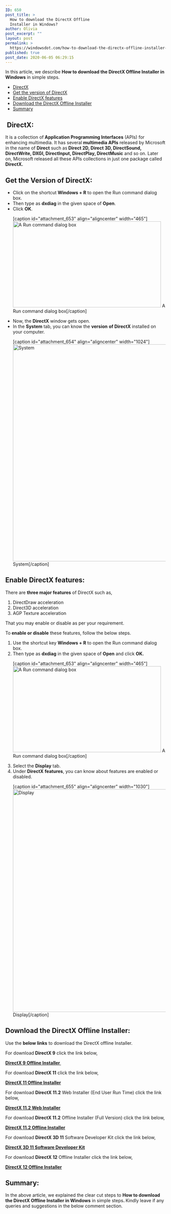 ```yaml
---
ID: 650
post_title: >
  How to download the DirectX Offline
  Installer in Windows?
author: Olivia
post_excerpt: ""
layout: post
permalink: >
  https://windowsdot.com/how-to-download-the-directx-offline-installer-in-windows/
published: true
post_date: 2020-06-05 06:29:15
---
```

In this article, we describe <strong>How to download the DirectX Offline Installer in Windows</strong> in simple steps.
<ul class="toc">
 	<li><a href="#1">DirectX</a></li>
 	<li><a href="#2">Get the version of DirectX</a></li>
 	<li><a href="#3">Enable DirectX features</a></li>
 	<li><a href="#4">Download the DirectX Offline Installer</a></li>
 	<li><a href="#5">Summary</a></li>
</ul>
<h2 id="1"> DirectX:</h2>
It is a collection of<strong> Application Programming Interfaces</strong> (APIs) for enhancing multimedia. It has several<strong> multimedia APIs</strong> released by Microsoft in the name of <strong>Direct</strong> such as<strong> Direct 2D, Direct 3D, DirectSound, DirectWrite, DXGI, DirectInput, DirectPlay, DirectMusic</strong> and so on. Later on, Microsoft released all these APIs collections in just one package called<strong> DirectX.</strong>
<h2 id="2">Get the Version of DirectX:</h2>
<ul>
 	<li>Click on the shortcut <strong>Windows + R</strong> to open the Run command dialog box.</li>
 	<li>Then type as <strong>dxdiag</strong> in the given space of <strong>Open</strong>.</li>
 	<li>Click <strong>OK</strong>.

[caption id="attachment_653" align="aligncenter" width="465"]<img class="wp-image-653 size-full" src="https://windowsdot.com/wp-content/uploads/2020/06/Screenshot_1-3.png" alt="A Run command dialog box" width="465" height="270" /> A Run command dialog box[/caption]</li>
 	<li>Now, the <strong>DirectX</strong> window gets open.</li>
 	<li>In the <strong>System</strong> tab, you can know the <strong>version</strong> <strong>of DirectX</strong> installed on your computer.

[caption id="attachment_654" align="aligncenter" width="1024"]<img class="wp-image-654 size-full" src="https://windowsdot.com/wp-content/uploads/2020/06/Screenshot_2-3.png" alt="System" width="1024" height="681" /> System[/caption]</li>
</ul>
<h2 id="3">Enable DirectX features:</h2>
There are <strong>three major features</strong> of DirectX such as,
<ol>
 	<li>DirectDraw acceleration</li>
 	<li>Direct3D acceleration</li>
 	<li>AGP Texture acceleration</li>
</ol>
That you may enable or disable as per your requirement.

To<strong> enable or disable</strong> these features, follow the below steps.
<ol>
 	<li>Use the shortcut key <strong>Windows + R</strong> to open the Run command dialog box.</li>
 	<li>Then type as <strong>dxdiag</strong> in the given space of <strong>Open</strong> and click <strong><strong>OK.</strong></strong>

[caption id="attachment_653" align="aligncenter" width="465"]<img class="wp-image-653 size-full" src="https://windowsdot.com/wp-content/uploads/2020/06/Screenshot_1-3.png" alt="A Run command dialog box" width="465" height="270" /> A Run command dialog box[/caption]</li>
 	<li>Select the <strong>Display</strong> tab.</li>
 	<li>Under <strong>DirectX</strong> <strong>features</strong>, you can know about features are enabled or disabled.

[caption id="attachment_655" align="aligncenter" width="1030"]<img class="wp-image-655 size-full" src="https://windowsdot.com/wp-content/uploads/2020/06/Screenshot_3-3.png" alt="Display" width="1030" height="699" /> Display[/caption]</li>
</ol>
<h2 id="4">Download the DirectX Offline Installer:</h2>
Use the <strong>below links</strong> to download the DirectX offline Installer.

For download<strong> DirectX 9</strong> click the link below,

<a href="http://download.microsoft.com/download/8/4/A/84A35BF1-DAFE-4AE8-82AF-AD2AE20B6B14/directx_Jun2010_redist.exe"><strong>DirectX 9 Offline Installer </strong></a>

For download<strong> DirectX 11</strong> click the link below,

<a href="http://download.microsoft.com/download/A/E/7/AE743F1F-632B-4809-87A9-AA1BB3458E31/DXSDK_Jun10.exe"><strong>DirectX 11 Offline Installer</strong></a>

For download <strong>DirectX 11.2</strong> Web Installer (End User Run Time) click the link below,

<a href="http://download.microsoft.com/download/1/7/1/1718CCC4-6315-4D8E-9543-8E28A4E18C4C/dxwebsetup.exe"><strong>DirectX 11.2 Web Installer</strong></a>

For download<strong> DirectX 11.2</strong> Offline Installer (Full Version) click the link below,

<a href="http://download.microsoft.com/download/A/E/7/AE743F1F-632B-4809-87A9-AA1BB3458E31/DXSDK_Jun10.exe"><strong>DirectX 11.2 Offline Installer</strong></a>

For download <strong>DirectX 3D 11</strong> Software Developer Kit click the link below,

<a href="https://download.microsoft.com/download/3/A/5/3A53CE87-F5C9-4CE5-92E1-5E2AF4841741/DXSDK_Mar09.exe"><strong>DirectX 3D 11 Software Developer Kit</strong> </a>

For download <strong>DirectX 12</strong> Offline Installer click the link below,

<a href="http://download.microsoft.com/download/A/E/7/AE743F1F-632B-4809-87A9-AA1BB3458E31/DXSDK_Jun10.exe"><strong>DirectX 12 Offline Installer</strong></a>
<h2 id="5">Summary:</h2>
In the above article, we explained the clear cut steps to <strong>How to download the DirectX Offline Installer in Windows</strong> in simple steps<strong>. </strong>Kindly leave if any queries and suggestions in the below comment section.